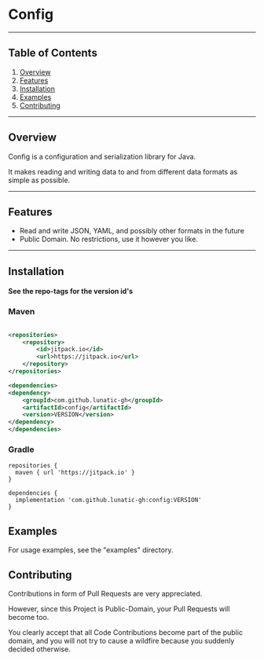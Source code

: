 # Config

---

## Table of Contents

1. [Overview](#overview)
2. [Features](#features)
3. [Installation](#installation)
4. [Examples](#examples)
5. [Contributing](#contributing)

---

## Overview

Config is a configuration and serialization library for Java.

It makes reading and writing data to and from different data formats as simple as possible.

---

## Features

- Read and write JSON, YAML, and possibly other formats in the future
- Public Domain. No restrictions, use it however you like.

---

## Installation

#### See the repo-tags for the version id's

### Maven

```xml

<repositories>
    <repository>
        <id>jitpack.io</id>
        <url>https://jitpack.io</url>
    </repository>
</repositories>

<dependencies>
<dependency>
    <groupId>com.github.lunatic-gh</groupId>
    <artifactId>config</artifactId>
    <version>VERSION</version>
</dependency>
</dependencies>


```

### Gradle

```
repositories {
  maven { url 'https://jitpack.io' }
}

dependencies {
  implementation 'com.github.lunatic-gh:config:VERSION'
}
```

## Examples

For usage examples, see the "examples" directory.

## Contributing

Contributions in form of Pull Requests are very appreciated.

However, since this Project is Public-Domain, your Pull Requests will become too.

You clearly accept that all Code Contributions become part of the public domain, and you will not try to cause a
wildfire because you suddenly decided otherwise.